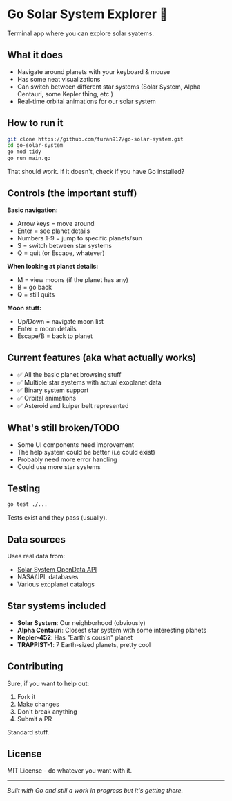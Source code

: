 # Go Solar System Explorer 🚀

Terminal app where you can explore solar syatems.

## What it does

- Navigate around planets with your keyboard & mouse
- Has some neat visualizations
- Can switch between different star systems (Solar System, Alpha Centauri, some Kepler thing, etc.)
- Real-time orbital animations for our solar system

## How to run it

```bash
git clone https://github.com/furan917/go-solar-system.git
cd go-solar-system
go mod tidy
go run main.go
```

That should work. If it doesn't, check if you have Go installed?

## Controls (the important stuff)

**Basic navigation:**
- Arrow keys = move around
- Enter = see planet details
- Numbers 1-9 = jump to specific planets/sun
- S = switch between star systems
- Q = quit (or Escape, whatever)

**When looking at planet details:**
- M = view moons (if the planet has any)
- B = go back
- Q = still quits

**Moon stuff:**
- Up/Down = navigate moon list
- Enter = moon details
- Escape/B = back to planet

## Current features (aka what actually works)

- ✅ All the basic planet browsing stuff
- ✅ Multiple star systems with actual exoplanet data
- ✅ Binary system support
- ✅ Orbital animations
- ✅ Asteroid and kuiper belt represented

## What's still broken/TODO

- Some UI components need improvement
- The help system could be better (i.e could exist)
- Probably need more error handling
- Could use more star systems 

## Testing

```bash
go test ./...
```

Tests exist and they pass (usually).

## Data sources

Uses real data from:
- [Solar System OpenData API](https://api.le-systeme-solaire.net/en/)
- NASA/JPL databases
- Various exoplanet catalogs

## Star systems included

- **Solar System**: Our neighborhood (obviously)
- **Alpha Centauri**: Closest star system with some interesting planets
- **Kepler-452**: Has "Earth's cousin" planet
- **TRAPPIST-1**: 7 Earth-sized planets, pretty cool

## Contributing

Sure, if you want to help out:

1. Fork it
2. Make changes
3. Don't break anything
4. Submit a PR

Standard stuff.

## License

MIT License - do whatever you want with it.

---

*Built with Go and still a work in progress but it's getting there.*
